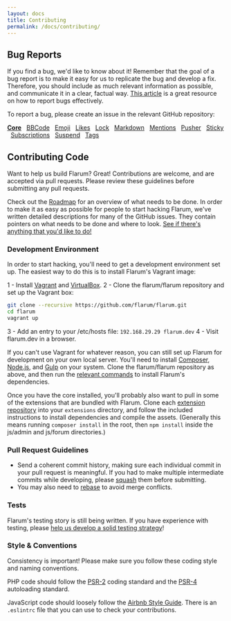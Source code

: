 ```yaml
---
layout: docs
title: Contributing
permalink: /docs/contributing/
---
```

## Bug Reports

If you find a bug, we'd like to know about it! Remember that the goal of a bug report is to make it easy for us to replicate the bug and develop a fix. Therefore, you should include as much relevant information as possible, and communicate it in a clear, factual way. [This article](http://www.chiark.greenend.org.uk/~sgtatham/bugs.html) is a great resource on how to report bugs effectively.

To report a bug, please create an issue in the relevant GitHub repository:

[**Core**](https://github.com/flarum/core) &nbsp; [BBCode](https://github.com/flarum/bbcode) &nbsp; [Emoji](https://github.com/flarum/emoji) &nbsp; [Likes](https://github.com/flarum/likes) &nbsp; [Lock](https://github.com/flarum/lock) &nbsp; [Markdown](https://github.com/flarum/markdown) &nbsp; [Mentions](https://github.com/flarum/mentions) &nbsp; [Pusher](https://github.com/flarum/pusher) &nbsp; [Sticky](https://github.com/flarum/sticky) &nbsp; [Subscriptions](https://github.com/flarum/Subscriptions) &nbsp; [Suspend](https://github.com/flarum/suspend) &nbsp; [Tags](https://github.com/flarum/tags)

## Contributing Code

Want to help us build Flarum? Great! Contributions are welcome, and are accepted via pull requests. Please review these guidelines before submitting any pull requests.

Check out the [Roadmap](https://github.com/flarum/core/issues/74) for an overview of what needs to be done. In order to make it as easy as possible for people to start hacking Flarum, we've written detailed descriptions for many of the GitHub issues. They contain pointers on what needs to be done and where to look. [See if there's anything that you'd like to do!](https://github.com/issues?utf8=✓&q=is%3Aopen+is%3Aissue+user%3Aflarum+)

### Development Environment

In order to start hacking, you'll need to get a development environment set up. The easiest way to do this is to install Flarum's Vagrant image:

1 - Install [Vagrant](https://www.vagrantup.com) and [VirtualBox](https://www.virtualbox.org).
2 - Clone the flarum/flarum repository and set up the Vagrant box:

```bash
git clone --recursive https://github.com/flarum/flarum.git
cd flarum
vagrant up
```

3 - Add an entry to your /etc/hosts file: `192.168.29.29 flarum.dev`
4 - Visit flarum.dev in a browser.

If you can't use Vagrant for whatever reason, you can still set up Flarum for development on your own local server. You'll need to install [Composer](), [Node.js](), and [Gulp]() on your system. Clone the flarum/flarum repository as above, and then run the [relevant commands](https://github.com/flarum/flarum/blob/master/flarum/vagrant/environment.sh) to install Flarum's dependencies.

Once you have the core installed, you'll probably also want to pull in some of the extensions that are bundled with Flarum. Clone each [extension repository](https://github.com/flarum) into your `extensions` directory, and follow the included instructions to install dependencies and compile the assets. (Generally this means running `composer install` in the root, then `npm install` inside the js/admin and js/forum directories.)

### Pull Request Guidelines

* Send a coherent commit history, making sure each individual commit in your pull request is meaningful. If you had to make multiple intermediate commits while developing, please [squash](http://git-scm.com/book/en/Git-Tools-Rewriting-History) them before submitting.
* You may also need to [rebase](http://git-scm.com/book/en/Git-Branching-Rebasing) to avoid merge conflicts.

### Tests

Flarum's testing story is still being written. If you have experience with testing, please [help us develop a solid testing strategy](https://github.com/flarum/core/issues/)!

### Style & Conventions

Consistency is important! Please make sure you follow these coding style and naming conventions.

PHP code should follow the [PSR-2](https://github.com/php-fig/fig-standards/blob/master/accepted/PSR-2-coding-style-guide.md) coding standard and the [PSR-4](https://github.com/php-fig/fig-standards/blob/master/accepted/PSR-4-autoloader.md) autoloading standard.

JavaScript code should loosely follow the [Airbnb Style Guide](https://github.com/airbnb/javascript). There is an `.eslintrc` file that you can use to check your contributions.

<!-- TODO: CSS style/naming conventions, database columns, translation keys -->
